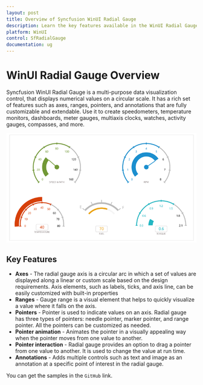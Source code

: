 ```yaml
---
layout: post
title: Overview of Syncfusion WinUI Radial Gauge
description: Learn the key features available in the WinUI Radial Gauge.
platform: WinUI
control: SfRadialGauge
documentation: ug
---
```


# WinUI Radial Gauge Overview

Syncfusion WinUI Radial Gauge is a multi-purpose data visualization control, that displays numerical values on a circular scale. It has a rich set of features such as axes, ranges, pointers, and annotations that are fully customizable and extendable. Use it to create speedometers, temperature monitors, dashboards, meter gauges, multiaxis clocks, watches, activity gauges, compasses, and more.

![Overview WinUI radial gauge](images/overview/gauge_overview.png)

## Key Features

* **Axes** - The radial gauge axis is a circular arc in which a set of values are displayed along a linear or custom scale based on the design requirements. Axis elements, such as labels, ticks, and axis line, can be easily customized with built-in properties
* **Ranges** - Gauge range is a visual element that helps to quickly visualize a value where it falls on the axis.
* **Pointers** - Pointer is used to indicate values on an axis. Radial gauge has three types of pointers: needle pointer, marker pointer, and range pointer. All the pointers can be customized as needed.
* **Pointer animation** - Animates the pointer in a visually appealing way when the pointer moves from one value to another.
* **Pointer interaction** - Radial gauge provides an option to drag a pointer from one value to another. It is used to change the value at run time.
* **Annotations** - Adds multiple controls such as text and image as an annotation at a specific point of interest in the radial gauge.

You can get the samples in the `GitHub` link. 